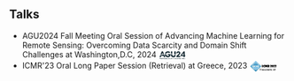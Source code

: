 ## Talks

<ul style="margin:0 0 5px;">
  <li>AGU2024 Fall Meeting Oral Session of Advancing Machine Learning for Remote Sensing: Overcoming Data Scarcity and Domain Shift Challenges at Washington,D.C, 2024 <img src="images/agu24.png" style="vertical-align: middle;" alt="Logo" width="50"></li>
  <li>ICMR'23 Oral Long Paper Session (Retrieval) at Greece, 2023 <img src="images/icmr23.png" style="vertical-align: middle;" alt="Logo" width="50"></li>
</ul>